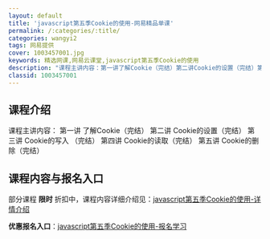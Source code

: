 ```yaml
---
layout: default
title: 'javascript第五季Cookie的使用-网易精品单课'
permalink: /:categories/:title/
categories: wangyi2
tags: 网易提供
cover: 1003457001.jpg
keywords: 精选网课,网易云课堂,javascript第五季Cookie的使用
description: "课程主讲内容：第一讲了解Cookie（完结）第二讲Cookie的设置（完结）第三讲Cookie的写入（完结）第四讲Cookie的读取（完结）第五讲Cookie的删除（完结）javascrip"
classid: 1003457001
---
```


## 课程介绍

课程主讲内容：
第一讲 了解Cookie（完结）
第二讲 Cookie的设置（完结）
第三讲 Cookie的写入 （完结）
第四讲 Cookie的读取（完结）
第五讲 Cookie的删除（完结）

## 课程内容与报名入口

部分课程 **限时** 折扣中，课程内容详细介绍见：[javascript第五季Cookie的使用-详情介绍](https://study.163.com/course/introduction/1003457001.htm?share=1&shareId=1025206652&utm_campaign=share&utm_medium=iphoneShare&utm_source=&utm_u=1025206652)

**优惠报名入口**：[javascript第五季Cookie的使用-报名学习](https://study.163.com/course/introduction/1003457001.htm?share=1&shareId=1025206652&utm_campaign=share&utm_medium=iphoneShare&utm_source=&utm_u=1025206652)

